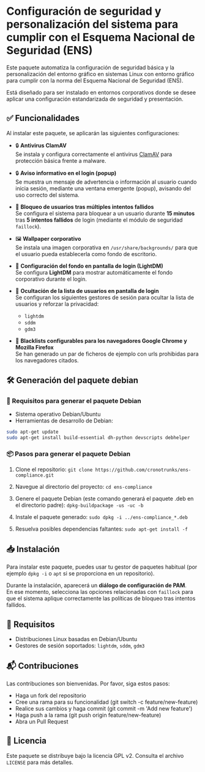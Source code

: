 # Configuración de seguridad y personalización del sistema para cumplir con el Esquema Nacional de Seguridad (ENS)

Este paquete automatiza la configuración de seguridad básica y la personalización del entorno gráfico en sistemas Linux con entorno gráfico para cumplir con la norma del Esquema Nacional de Seguridad (ENS).

Está diseñado para ser instalado en entornos corporativos donde se desee aplicar una configuración estandarizada de seguridad y presentación.

## ✅ Funcionalidades

Al instalar este paquete, se aplicarán las siguientes configuraciones:

- 🔒 **Antivirus ClamAV**  
  Se instala y configura correctamente el antivirus [ClamAV](https://www.clamav.net/) para protección básica frente a malware.

- 🔒 **Aviso informativo en el login (popup)**  
  Se muestra un mensaje de advertencia o información al usuario cuando inicia sesión, mediante una ventana emergente (popup), avisando del uso correcto del sistema.

- 🚫 **Bloqueo de usuarios tras múltiples intentos fallidos**  
  Se configura el sistema para bloquear a un usuario durante **15 minutos** tras **5 intentos fallidos** de login (mediante el módulo de seguridad `faillock`).

- 🖼️ **Wallpaper corporativo**  
  Se instala una imagen corporativa en `/usr/share/backgrounds/` para que el usuario pueda establecerla como fondo de escritorio.

- 🔐 **Configuración del fondo en pantalla de login (LightDM)**  
  Se configura **LightDM** para mostrar automáticamente el fondo corporativo durante el login.

- 👥 **Ocultación de la lista de usuarios en pantalla de login**  
  Se configuran los siguientes gestores de sesión para ocultar la lista de usuarios y reforzar la privacidad:
  - `lightdm`
  - `sddm`
  - `gdm3`

- 🚫 **Blacklists configurables para los navegadores Google Chrome y Mozilla Firefox**  
  Se han generado un par de ficheros de ejemplo con urls prohibidas para los navegadores citados.

## 🛠️ Generación del paquete debian

### 🔧 Requisitos para generar el paquete Debian

- Sistema operativo Debian/Ubuntu
- Herramientas de desarrollo de Debian:

```bash
sudo apt-get update
sudo apt-get install build-essential dh-python devscripts debhelper
```

### 📦 Pasos para generar el paquete Debian

1. Clone el repositorio:
`git clone https://github.com/cronotrunks/ens-compliance.git`

2. Navegue al directorio del proyecto:
`cd ens-compliance`

3. Genere el paquete Debian (este comando generará el paquete .deb en el directorio padre):
`dpkg-buildpackage -us -uc -b`

4. Instale el paquete generado:
`sudo dpkg -i ../ens-compliance_*.deb`

5. Resuelva posibles dependencias faltantes:
`sudo apt-get install -f`

## 📥 Instalación

Para instalar este paquete, puedes usar tu gestor de paquetes habitual (por ejemplo `dpkg -i` o `apt` si se proporciona en un repositorio).

Durante la instalación, aparecerá un **diálogo de configuración de PAM**.  
En ese momento, selecciona las opciones relacionadas con `faillock` para que el sistema aplique correctamente las políticas de bloqueo tras intentos fallidos.

## 🔧 Requisitos

- Distribuciones Linux basadas en Debian/Ubuntu
- Gestores de sesión soportados: `lightdm`, `sddm`, `gdm3`

## 📬 Contribuciones
Las contribuciones son bienvenidas. Por favor, siga estos pasos:

- Haga un fork del repositorio
- Cree una rama para su funcionalidad (git switch -c feature/new-feature)
- Realice sus cambios y haga commit (git commit -m 'Add new feature')
- Haga push a la rama (git push origin feature/new-feature)
- Abra un Pull Request

## 📄 Licencia

Este paquete se distribuye bajo la licencia GPL v2. Consulta el archivo `LICENSE` para más detalles.
